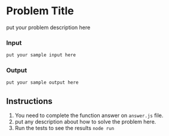 # Problem Title
put your problem description here

### Input
```js
put your sample input here
```

### Output
```js
put your sample output here
```

## Instructions
1. You need to complete the function answer on `answer.js` file.
2. put any description about how to solve the problem here.
3. Run the tests to see the results `node run`